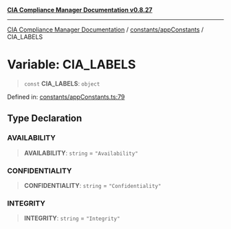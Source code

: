 [**CIA Compliance Manager Documentation v0.8.27**](../../../README.md)

***

[CIA Compliance Manager Documentation](../../../modules.md) / [constants/appConstants](../README.md) / CIA\_LABELS

# Variable: CIA\_LABELS

> `const` **CIA\_LABELS**: `object`

Defined in: [constants/appConstants.ts:79](https://github.com/Hack23/cia-compliance-manager/blob/26bb73ca86d23be8656cdd29d12202323a449310/src/constants/appConstants.ts#L79)

## Type Declaration

### AVAILABILITY

> **AVAILABILITY**: `string` = `"Availability"`

### CONFIDENTIALITY

> **CONFIDENTIALITY**: `string` = `"Confidentiality"`

### INTEGRITY

> **INTEGRITY**: `string` = `"Integrity"`
